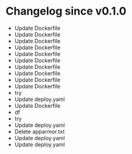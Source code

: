 # Changelog since v0.1.0
- Update Dockerfile 
- Update Dockerfile 
- Update Dockerfile 
- Update Dockerfile 
- Update Dockerfile 
- Update Dockerfile 
- Update Dockerfile 
- Update Dockerfile 
- Update Dockerfile 
- Update Dockerfile 
- try 
- Update deploy.yaml 
- Update Dockerfile 
- df 
- try 
- Update deploy.yaml 
- Delete apparmor.txt 
- Update deploy.yaml 
- Update deploy.yaml 
